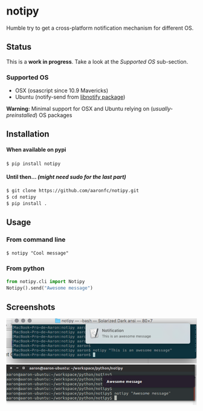 # notipy
Humble try to get a cross-platform notification mechanism for different OS.

## Status
This is a **work in progress**. Take a look at the *Supported OS* sub-section.

### Supported OS
* OSX (osascript since 10.9 Mavericks)
* Ubuntu (notify-send from [libnotify package](https://launchpad.net/ubuntu/+source/libnotify))

**Warning:** Minimal support for OSX and Ubuntu relying on (*usually-preinstalled*) OS packages

## Installation
#### When available on pypi
`$ pip install notipy`
#### Until then... *(might need sudo for the last part)*
```bash
$ git clone https://github.com/aaronfc/notipy.git
$ cd notipy
$ pip install .
```

## Usage
### From command line
`$ notipy "Cool message"`
### From python
```python
from notipy.cli import Notipy
Notipy().send("Awesome message")
```

## Screenshots
![OSX Screenshot](https://github.com/aaronfc/notipy/raw/master/docs/images/screenshot-osx.png "OSX Screenshot")
![Ubuntu Screenshot](https://github.com/aaronfc/notipy/raw/master/docs/images/screenshot-ubuntu.png "Ubuntu Screenshot")
